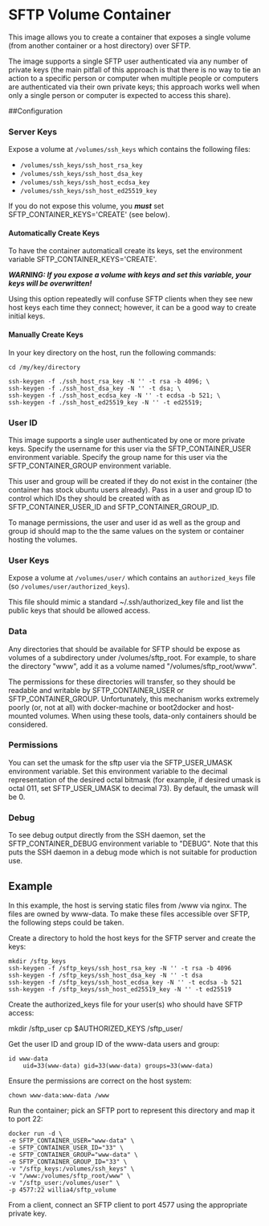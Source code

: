 # SFTP Volume Container

This image allows you to create a container that exposes a single volume (from another container or a host directory) over SFTP. 

The image supports a single SFTP user authenticated via any number of private keys (the main pitfall of this approach is that there is no way to tie an action to a specific person or computer when multiple people or computers are authenticated via their own private keys; this approach works well when only a single person or computer is expected to access this share).


##Configuration
### Server Keys
Expose a volume at `/volumes/ssh_keys` which contains the following files: 

* `/volumes/ssh_keys/ssh_host_rsa_key`
* `/volumes/ssh_keys/ssh_host_dsa_key`
* `/volumes/ssh_keys/ssh_host_ecdsa_key`
* `/volumes/ssh_keys/ssh_host_ed25519_key`

If you do not expose this volume, you ***must*** set SFTP_CONTAINER_KEYS='CREATE' (see below).

#### Automatically Create Keys
To have the container automaticall create its keys, set the environment variable SFTP_CONTAINER_KEYS='CREATE'.

***WARNING: If you expose a volume with keys and set this variable, your keys will be overwritten!***

Using this option repeatedly will confuse SFTP clients when they see new host keys each time they connect; however, it can be a good way to create initial keys.

#### Manually Create Keys
In your key directory on the host, run the following commands: 

	cd /my/key/directory

    ssh-keygen -f ./ssh_host_rsa_key -N '' -t rsa -b 4096; \
    ssh-keygen -f ./ssh_host_dsa_key -N '' -t dsa; \
    ssh-keygen -f ./ssh_host_ecdsa_key -N '' -t ecdsa -b 521; \
    ssh-keygen -f ./ssh_host_ed25519_key -N '' -t ed25519; 

### User ID
This image supports a single user authenticated by one or more private keys. Specify the username for this user via the SFTP_CONTAINER_USER environment variable. Specify the group name for this user via the SFTP_CONTAINER_GROUP environment variable. 

This user and group will be created if they do not exist in the container (the container has stock ubuntu users already). Pass in a user and group ID to control which IDs they should be created with as SFTP_CONTAINER_USER_ID and SFTP_CONTAINER_GROUP_ID. 

To manage permissions, the user and user id as well as the group and group id should map to the the same values on the system or container hosting the volumes.

### User Keys
Expose a volume at `/volumes/user/` which contains an `authorized_keys` file (so `/volumes/user/authorized_keys`). 

This file should mimic a standard ~/.ssh/authorized_key file and list the public keys that should be allowed access. 

### Data
Any directories that should be available for SFTP should be expose as volumes of a subdirectory under /volumes/sftp_root. 
For example, to share the directory "www", add it as a volume named "/volumes/sftp_root/www". 

The permissions for these directories will transfer, so they should be readable and writable by SFTP_CONTAINER_USER or SFTP_CONTAINER_GROUP.
Unfortunately, this mechanism works extremely poorly (or, not at all) with docker-machine or boot2docker and host-mounted volumes. When using these tools, data-only containers should be considered. 

### Permissions
You can set the umask for the sftp user via the SFTP_USER_UMASK environment variable. Set this environment variable to the decimal representation of the desired octal bitmask (for example, if desired umask is octal 011, set SFTP_USER_UMASK to decimal 73). By default, the umask will be 0.

### Debug
To see debug output directly from the SSH daemon, set the SFTP_CONTAINER_DEBUG environment variable to "DEBUG". Note that this puts the SSH daemon in a debug mode which is not suitable for production use. 

## Example
In this example, the host is serving static files from /www via nginx. The files are owned by www-data. To make these files accessible over SFTP, the following steps could be taken. 

Create a directory to hold the host keys for the SFTP server and create the keys:

    mkdir /sftp_keys
    ssh-keygen -f /sftp_keys/ssh_host_rsa_key -N '' -t rsa -b 4096
    ssh-keygen -f /sftp_keys/ssh_host_dsa_key -N '' -t dsa
    ssh-keygen -f /sftp_keys/ssh_host_ecdsa_key -N '' -t ecdsa -b 521
    ssh-keygen -f /sftp_keys/ssh_host_ed25519_key -N '' -t ed25519

Create the authorized_keys file for your user(s) who should have SFTP access:

   mkdir /sftp_user
   cp $AUTHORIZED_KEYS /sftp_user/

Get the user ID and group ID of the www-data users and group: 

	id www-data
	    uid=33(www-data) gid=33(www-data) groups=33(www-data)

Ensure the permissions are correct on the host system:

    chown www-data:www-data /www


Run the container; pick an SFTP port to represent this directory and map it to port 22:

    docker run -d \
    -e SFTP_CONTAINER_USER="www-data" \
    -e SFTP_CONTAINER_USER_ID="33" \
    -e SFTP_CONTAINER_GROUP="www-data" \
    -e SFTP_CONTAINER_GROUP_ID="33" \
    -v "/sftp_keys:/volumes/ssh_keys" \
    -v "/www:/volumes/sftp_root/www" \
    -v "/sftp_user:/volumes/user" \
    -p 4577:22 willia4/sftp_volume

From a client, connect an SFTP client to port 4577 using the appropriate private key.     